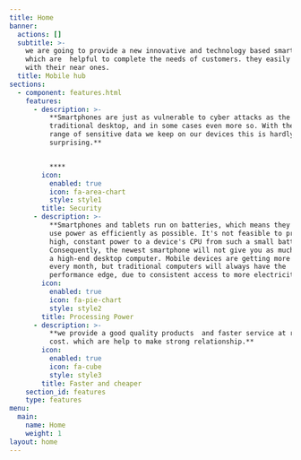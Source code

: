 ```yaml
---
title: Home
banner:
  actions: []
  subtitle: >-
    we are going to provide a new innovative and technology based smart phones
    which are  helpful to complete the needs of customers. they easily connect
    with their near ones.
  title: Mobile hub
sections:
  - component: features.html
    features:
      - description: >-
          **Smartphones are just as vulnerable to cyber attacks as the
          traditional desktop, and in some cases even more so. With the wide
          range of sensitive data we keep on our devices this is hardly
          surprising.**


          ****
        icon:
          enabled: true
          icon: fa-area-chart
          style: style1
        title: Security
      - description: >-
          **Smartphones and tablets run on batteries, which means they have to
          use power as efficiently as possible. It's not feasible to provide the
          high, constant power to a device's CPU from such a small battery.
          Consequently, the newest smartphone will not give you as much power as
          a high-end desktop computer. Mobile devices are getting more powerful
          every month, but traditional computers will always have the
          performance edge, due to consistent access to more electricity.**
        icon:
          enabled: true
          icon: fa-pie-chart
          style: style2
        title: Processing Power
      - description: >-
          **we provide a good quality products  and faster service at reasonable
          cost. which are help to make strong relationship.**
        icon:
          enabled: true
          icon: fa-cube
          style: style3
        title: Faster and cheaper
    section_id: features
    type: features
menu:
  main:
    name: Home
    weight: 1
layout: home
---
```


